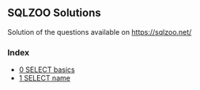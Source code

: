 ## SQLZOO Solutions
Solution of the questions available on https://sqlzoo.net/

### Index

* [0 SELECT basics]()
* [1 SELECT name]()
